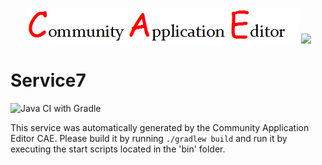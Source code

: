 <p align="center">
  <img src="https://github.com/PhilCAEOrg2/microservice-251/blob/master/img/logo.png" />
  <img src="https://raw.githubusercontent.com/rwth-acis/las2peer/master/img/logo/bitmap/las2peer-logo-128x128.png" />
</p>

Service7
===================
![Java CI with Gradle](https://github.com/PhilCAEOrg2/microservice-251/workflows/Java%20CI%20with%20Gradle/badge.svg?branch=master)

This service was automatically generated by the Community Application Editor CAE. Please build it by running `./gradlew build` and run it by executing the start scripts located in the 'bin' folder.
